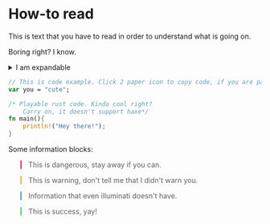 # How-to read

This is text that you have to read in order to understand what is going on.

Boring right? I know.

<details>
<summary> I am expandable</summary>

[Some expandables contents.](https://upload.wikimedia.org/wikipedia/en/7/76/Expendablesposter.jpg)
</details>

```hx
// This is code example. Click 2 paper icon to copy code, if you are pathetic human. ->
var you = "cute";
```

```rust
/* Playable rust code. Kinda cool right?
    Carry on, it doesn't support haxe*/
fn main(){
    println!("Hey there!");
}
```
Some information blocks:

<blockquote style="border-color: #DA0B50;">
    <p>
    This is dangerous, stay away if you can.
    </p>
</blockquote>

<blockquote style="border-color: #FF9E1F;">
    <p>
    This is warning, don't tell me that I didn't warn you.
    </p>
</blockquote>

<blockquote style="border-color: #2c93c4;">
    <p>
    Information that even illuminati doesn't have.
    </p>
</blockquote>

<blockquote style="border-color: #30ca54;">
    <p>
    This is success, yay!
    </p>
</blockquote>
